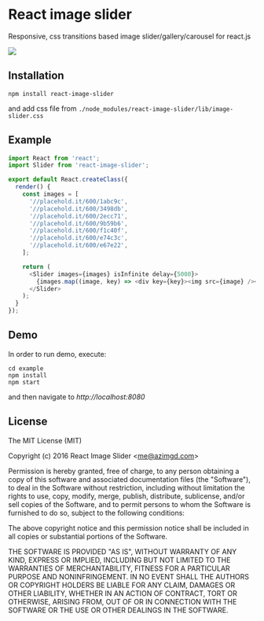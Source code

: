 # React image slider
Responsive, css transitions based image slider/gallery/carousel for react.js

![](https://github.com/azimgd/react-image-slider/blob/master/docs/slider.gif?raw=true)

## Installation

```
npm install react-image-slider
```

and add css file from `./node_modules/react-image-slider/lib/image-slider.css`

## Example

```javascript
import React from 'react';
import Slider from 'react-image-slider';

export default React.createClass({
  render() {
    const images = [
      '//placehold.it/600/1abc9c',
      '//placehold.it/600/3498db',
      '//placehold.it/600/2ecc71',
      '//placehold.it/600/9b59b6',
      '//placehold.it/600/f1c40f',
      '//placehold.it/600/e74c3c',
      '//placehold.it/600/e67e22',
    ];

    return (
      <Slider images={images} isInfinite delay={5000}>
        {images.map((image, key) => <div key={key}><img src={image} /></div>)}
      </Slider>
    );
  }
});
```

## Demo

In order to run demo, execute:
```
cd example
npm install
npm start
```
and then navigate to *http://localhost:8080*

## License

The MIT License (MIT)

Copyright (c) 2016 React Image Slider &lt;me@azimgd.com&gt;

Permission is hereby granted, free of charge, to any person obtaining a copy
of this software and associated documentation files (the "Software"), to deal
in the Software without restriction, including without limitation the rights
to use, copy, modify, merge, publish, distribute, sublicense, and/or sell
copies of the Software, and to permit persons to whom the Software is
furnished to do so, subject to the following conditions:

The above copyright notice and this permission notice shall be included in
all copies or substantial portions of the Software.

THE SOFTWARE IS PROVIDED "AS IS", WITHOUT WARRANTY OF ANY KIND, EXPRESS OR
IMPLIED, INCLUDING BUT NOT LIMITED TO THE WARRANTIES OF MERCHANTABILITY,
FITNESS FOR A PARTICULAR PURPOSE AND NONINFRINGEMENT. IN NO EVENT SHALL THE
AUTHORS OR COPYRIGHT HOLDERS BE LIABLE FOR ANY CLAIM, DAMAGES OR OTHER
LIABILITY, WHETHER IN AN ACTION OF CONTRACT, TORT OR OTHERWISE, ARISING FROM,
OUT OF OR IN CONNECTION WITH THE SOFTWARE OR THE USE OR OTHER DEALINGS IN
THE SOFTWARE.
